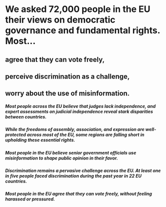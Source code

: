 # We asked 72,000 people in the EU their views on democratic governance and fundamental rights. Most... 

## agree that they can vote freely, 

## perceive discrimination as a challenge,

## worry about the use of misinformation.

##### Most people across the EU believe that judges lack independence, and expert assessments on judicial independence reveal stark disparities between countries.

##### While the freedoms of assembly, association, and expression are well-protected across most of the EU, some regions are falling short in upholding these essential rights.

##### Most people in the EU believe senior government officials use misinformation to shape public opinion in their favor. 

##### Discrimination remains a pervasive challenge across the EU. At least one in five people faced discrimination during the past year in 22 EU countries.

##### Most people in the EU agree that they can vote freely, without feeling harassed or pressured.
